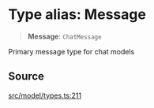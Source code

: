 # Type alias: Message

> **Message**: `ChatMessage`

Primary message type for chat models

## Source

[src/model/types.ts:211](https://github.com/dexaai/llm-tools/blob/98f7fd5/src/model/types.ts#L211)
